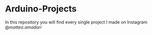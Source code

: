 # Arduino-Projects
 In this repository you will find every single project I made on Instagram @_matteo.amadori_
